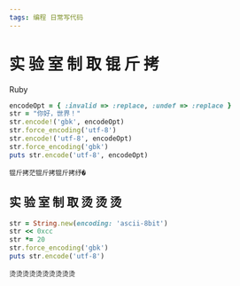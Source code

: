 ```yaml
---
tags: 编程 日常写代码
---
```


# 实 验 室 制 取 锟 斤 拷

Ruby

```ruby
encodeOpt = { :invalid => :replace, :undef => :replace }
str = "你好，世界！"
str.encode!('gbk', encodeOpt)
str.force_encoding('utf-8')
str.encode!('utf-8', encodeOpt)
str.force_encoding('gbk')
puts str.encode('utf-8', encodeOpt)
```


```
锟斤拷茫锟斤拷锟斤拷纾�
```

## 实 验 室 制 取 烫 烫 烫

```ruby
str = String.new(encoding: 'ascii-8bit')
str << 0xcc
str *= 20
str.force_encoding('gbk')
puts str.encode('utf-8')
```

```
烫烫烫烫烫烫烫烫烫烫
```
